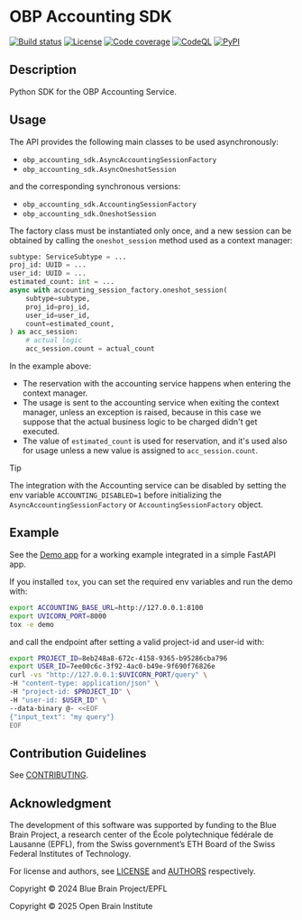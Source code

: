 # OBP Accounting SDK

[![Build status][build_status_badge]][build_status_target]
[![License][license_badge]][license_target]
[![Code coverage][coverage_badge]][coverage_target]
[![CodeQL][codeql_badge]][codeql_target]
[![PyPI][pypi_badge]][pypi_target]

## Description

Python SDK for the OBP Accounting Service.

## Usage

The API provides the following main classes to be used asynchronously:

- `obp_accounting_sdk.AsyncAccountingSessionFactory`
- `obp_accounting_sdk.AsyncOneshotSession`

and the corresponding synchronous versions:

- `obp_accounting_sdk.AccountingSessionFactory`
- `obp_accounting_sdk.OneshotSession`

The factory class must be instantiated only once, and a new session can be obtained by calling the `oneshot_session` method used as a context manager:

```python
subtype: ServiceSubtype = ...
proj_id: UUID = ...
user_id: UUID = ...
estimated_count: int = ...
async with accounting_session_factory.oneshot_session(
    subtype=subtype,
    proj_id=proj_id,
    user_id=user_id,
    count=estimated_count,
) as acc_session:
    # actual logic
    acc_session.count = actual_count
```

In the example above:

- The reservation with the accounting service happens when entering the context manager.
- The usage is sent to the accounting service when exiting the context manager, unless an exception is raised, because in this case we suppose that the actual business logic to be charged didn't get executed.
- The value of `estimated_count` is used for reservation, and it's used also for usage unless a new value is assigned to `acc_session.count`.

> [!TIP]
> The integration with the Accounting service can be disabled by setting the env variable `ACCOUNTING_DISABLED=1` before initializing the `AsyncAccountingSessionFactory` or `AccountingSessionFactory` object.

## Example

See the [Demo app](demo/app) for a working example integrated in a simple FastAPI app.

If you installed `tox`, you can set the required env variables and run the demo with:

```bash
export ACCOUNTING_BASE_URL=http://127.0.0.1:8100
export UVICORN_PORT=8000
tox -e demo
```

and call the endpoint after setting a valid project-id and user-id with:

```bash
export PROJECT_ID=8eb248a8-672c-4158-9365-b95286cba796
export USER_ID=7ee00c6c-3f92-4ac0-b49e-9f690f76826e
curl -vs "http://127.0.0.1:$UVICORN_PORT/query" \
-H "content-type: application/json" \
-H "project-id: $PROJECT_ID" \
-H "user-id: $USER_ID" \
--data-binary @- <<EOF
{"input_text": "my query"}
EOF
```

## Contribution Guidelines

See [CONTRIBUTING](CONTRIBUTING.md).

## Acknowledgment

The development of this software was supported by funding to the Blue Brain Project, a research center of the École polytechnique fédérale de Lausanne (EPFL), from the Swiss government’s ETH Board of the Swiss Federal Institutes of Technology.

For license and authors, see [LICENSE](LICENSE.txt) and [AUTHORS](AUTHORS.txt) respectively.

Copyright © 2024 Blue Brain Project/EPFL

Copyright © 2025 Open Brain Institute

[build_status_badge]: https://github.com/BlueBrain/obp-accounting-sdk/actions/workflows/run-tox.yml/badge.svg
[build_status_target]: https://github.com/BlueBrain/obp-accounting-sdk/actions
[license_badge]: https://img.shields.io/pypi/l/obp-accounting-sdk
[license_target]: https://github.com/BlueBrain/obp-accounting-sdk/blob/main/LICENSE.txt
[coverage_badge]: https://codecov.io/github/BlueBrain/obp-accounting-sdk/coverage.svg?branch=main
[coverage_target]: https://codecov.io/github/BlueBrain/obp-accounting-sdk?branch=main
[codeql_badge]: https://github.com/BlueBrain/obp-accounting-sdk/actions/workflows/github-code-scanning/codeql/badge.svg
[codeql_target]: https://github.com/BlueBrain/obp-accounting-sdk/actions/workflows/github-code-scanning/codeql
[pypi_badge]: https://github.com/BlueBrain/obp-accounting-sdk/actions/workflows/publish-sdist.yml/badge.svg
[pypi_target]: https://pypi.org/project/obp-accounting-sdk/
